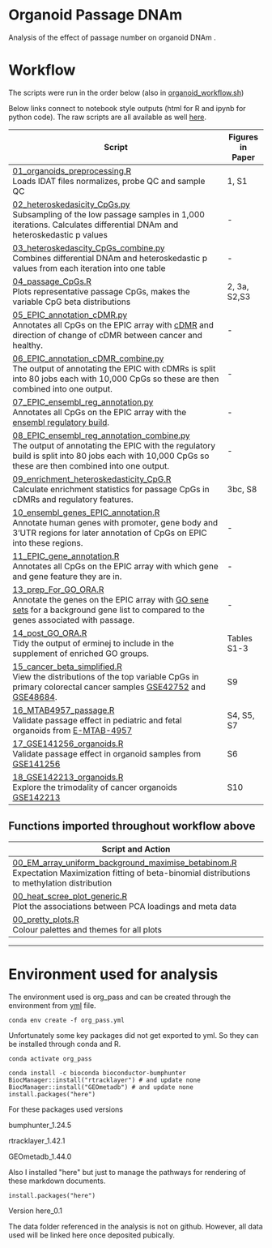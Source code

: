 # Organoid Passage DNAm
Analysis of the effect of passage number on organoid DNAm .

# Workflow
The scripts were run in the order below (also in [organoid_workflow.sh](https://github.com/redgar598/DNAm_organoid_passage/tree/master/scripts/organoid_workflow.sh))

Below links connect to notebook style outputs (html for R and ipynb for python code). The raw scripts are all available as well [here](https://github.com/redgar598/DNAm_organoid_passage/tree/master/scripts).

| Script                                                                                                                                                                                                                                                                                                                                                                                                 | Figures in Paper |
|--------------------------------------------------------------------------------------------------------------------------------------------------------------------------------------------------------------------------------------------------------------------------------------------------------------------------------------------------------------------------------------------------------|------------------|
| [01_organoids_preprocessing.R](https://htmlpreview.github.io/?https://github.com/redgar598/DNAm_organoid_passage/blob/master/output/01_organoids_preprocessing.html) <br /> Loads IDAT files normalizes, probe QC and sample QC                                                                                                                                                                        | 1, S1            |
| [02_heteroskedasicity_CpGs.py](https://github.com/redgar598/DNAm_organoid_passage/tree/master/output/02_heteroskedasicity_CpGs.ipynb) <br /> Subsampling of the low passage samples in 1,000 iterations. Calculates differential DNAm and heteroskedastic p values                                                                                                                                     | -                |
| [03_heteroskedascity_CpGs_combine.py](https://github.com/redgar598/DNAm_organoid_passage/tree/master/output/03_heteroskedascity_CpGs_combine.ipynb) <br /> Combines differential DNAm and heteroskedastic p values from each iteration into one table                                                                                                                                                  | -                |
| [04_passage_CpGs.R](https://htmlpreview.github.io/?https://github.com/redgar598/DNAm_organoid_passage/blob/master/output/04_passage_CpGs.html) <br /> Plots representative passage CpGs, makes the variable CpG beta distributions                                                                                                                                                                     | 2, 3a, S2,S3     |
| [05_EPIC_annotation_cDMR.py](https://github.com/redgar598/DNAm_organoid_passage/tree/master/output/05_EPIC_annotation_cDMR.ipynb) <br /> Annotates all CpGs on the EPIC array with [cDMR](https://www.nature.com/articles/ng.298#Sec25) and direction of change of cDMR between cancer and healthy.                                                                                                    | -                |
| [06_EPIC_annotation_cDMR_combine.py](https://github.com/redgar598/DNAm_organoid_passage/tree/master/output/06_EPIC_annotation_cDMR_combine.ipynb) <br /> The output of annotating the EPIC with cDMRs is split into 80 jobs each with 10,000 CpGs so these are then combined into one output.                                                                                                          | -                |
| [07_EPIC_ensembl_reg_annotation.py](https://github.com/redgar598/DNAm_organoid_passage/tree/master/output/07_EPIC_ensembl_reg_annotation.ipynb) <br /> Annotates all CpGs on the EPIC array with the [ensembl regulatory build](http://grch37.ensembl.org/info/genome/funcgen/regulatory_build.html).                                                                                                  | -                |
| [08_EPIC_ensembl_reg_annotation_combine.py](https://github.com/redgar598/DNAm_organoid_passage/tree/master/output/08_EPIC_ensembl_reg_annotation_combine.ipynb) <br /> The output of annotating the EPIC with the regulatory build is split into 80 jobs each with 10,000 CpGs so these are then combined into one output.                                                                             | -                |
| [09_enrichment_heteroskedasticity_CpG.R](https://htmlpreview.github.io/?https://github.com/redgar598/DNAm_organoid_passage/blob/master/output/09_enrichment_heteroskedasticity_CpG.html) <br /> Calculate enrichment statistics for passage CpGs in cDMRs and regulatory features.                                                                                                                     | 3bc, S8          |
| [10_ensembl_genes_EPIC_annotation.R](https://htmlpreview.github.io/?https://github.com/redgar598/DNAm_organoid_passage/blob/master/output/10_ensembl_genes_EPIC_annotation.html) <br /> Annotate human genes with promoter, gene body and 3’UTR regions for later annotation of CpGs on EPIC into these regions.                                                                                       | -                |
| [11_EPIC_gene_annotation.R](https://github.com/redgar598/DNAm_organoid_passage/blob/master/scripts/11_EPIC_gene_annotation.R) <br /> Annotates all CpGs on the EPIC array with which gene and gene feature they are in.                                                                                                                                               | -                |
| [13_prep_For_GO_ORA.R](https://htmlpreview.github.io/?https://github.com/redgar598/DNAm_organoid_passage/blob/master/output/13_prep_For_GO_ORA.html) <br /> Annotate the genes on the EPIC array with [GO sene sets](https://gemma.msl.ubc.ca/annots/Generic_human_ensemblIds_noParents.an.txt.gz) for a background gene list to compared to the genes associated with passage.                        | -                |
| [14_post_GO_ORA.R](https://htmlpreview.github.io/?https://github.com/redgar598/DNAm_organoid_passage/blob/master/output/13_prep_For_GO_ORA.html) <br /> Tidy the output of erminej to include in the supplement of enriched GO groups.                                                                                                                                                                 | Tables S1-3      |
| [15_cancer_beta_simplified.R](https://htmlpreview.github.io/?https://github.com/redgar598/DNAm_organoid_passage/blob/master/output/15_cancer_beta_simplified.html) <br /> View the distributions of the top variable CpGs in primary colorectal cancer samples [GSE42752](https://www.ncbi.nlm.nih.gov/geo/query/acc.cgi?acc=GSE42752) and [GSE48684](https://www.ncbi.nlm.nih.gov/geo/query/acc.cgi?acc=GSE48684). | S9               |
| [16_MTAB4957_passage.R](https://htmlpreview.github.io/?https://github.com/redgar598/DNAm_organoid_passage/blob/master/output/16_MTAB4957_passage.html) <br /> Validate passage effect in pediatric and fetal organoids from [E-MTAB-4957](https://www.ebi.ac.uk/arrayexpress/experiments/E-MTAB-4957/)                                                                                                 | S4, S5, S7       |
| [17_GSE141256_organoids.R](https://htmlpreview.github.io/?https://github.com/redgar598/DNAm_organoid_passage/blob/master/output/17_GSE141256_organoids.html) <br /> Validate passage effect in organoid samples from [GSE141256](https://www.ncbi.nlm.nih.gov/geo/query/acc.cgi?acc=GSE141256)                                                                                                         | S6               |
| [18_GSE142213_organoids.R](https://htmlpreview.github.io/?https://github.com/redgar598/DNAm_organoid_passage/blob/master/output/18_GSE142213_organoids.html) <br /> Explore the trimodality of cancer organoids [GSE142213](https://www.ncbi.nlm.nih.gov/geo/query/acc.cgi?acc=GSE142213)                                                                                                               | S10              |

## Functions imported throughout workflow above

| Script and Action                                                                                                                                                                                                                                                                    |
|--------------------------------------------------------------------------------------------------------------------------------------------------------------------------------------------------------------------------------------------------------------------------------------|
| [00_EM_array_uniform_background_maximise_betabinom.R](https://github.com/redgar598/organoid_passage_DNAm/tree/master/scripts/00_EM_array_uniform_background_maximise_betabinom.R) <br /> Expectation Maximization fitting of beta-binomial distributions to methylation distribution |
| [00_heat_scree_plot_generic.R](https://github.com/redgar598/organoid_passage_DNAm/tree/master/scripts/00_heat_scree_plot_generic.R) <br /> Plot the associations between PCA loadings and meta data                                                                                  |
| [00_pretty_plots.R](https://github.com/redgar598/organoid_passage_DNAm/tree/master/scripts/00_pretty_plots.R) <br /> Colour palettes and themes for all plots                                                                                                                        |



----



# Environment used for analysis
The environment used is org_pass and can be created through the environment from [yml](https://github.com/redgar598/DNAm_organoid_passage/tree/master/org_pass.yml) file.
```
conda env create -f org_pass.yml
```

Unfortunately some key packages did not get exported to yml. So they can be installed through conda and R.
```
conda activate org_pass

conda install -c bioconda bioconductor-bumphunter
BiocManager::install("rtracklayer") # and update none
BiocManager::install("GEOmetadb") # and update none
install.packages("here")
```

For these packages  used versions

bumphunter_1.24.5

rtracklayer_1.42.1

GEOmetadb_1.44.0


Also I installed "here" but just to manage the pathways for rendering of these markdown documents.
```
install.packages("here")
```
Version here_0.1

The data folder referenced in the analysis is not on github. However, all data used will be linked here once deposited pubically.
